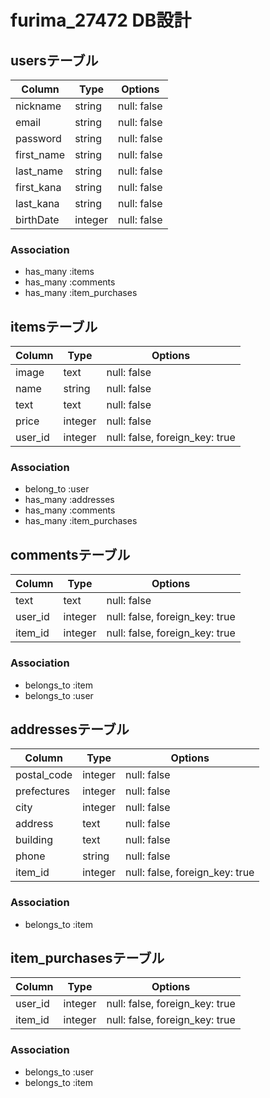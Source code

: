 # furima_27472 DB設計
## usersテーブル
|Column|Type|Options|
|------|----|-------|
|nickname|string|null: false|
|email|string|null: false|
|password|string|null: false|
|first_name|string|null: false|
|last_name|string|null: false|
|first_kana|string|null: false|
|last_kana|string|null: false|
|birthDate|integer|null: false|
### Association
- has_many :items
- has_many :comments
- has_many :item_purchases

## itemsテーブル
|Column|Type|Options|
|------|----|-------|
|image|text|null: false|
|name|string|null: false|
|text|text|null: false|
|price|integer|null: false|
|user_id|integer|null: false, foreign_key: true|
### Association
- belong_to :user
- has_many :addresses
- has_many :comments
- has_many :item_purchases

## commentsテーブル
|Column|Type|Options|
|------|----|-------|
|text|text|null: false|
|user_id|integer|null: false, foreign_key: true|
|item_id|integer|null: false, foreign_key: true|
### Association
- belongs_to :item
- belongs_to :user

## addressesテーブル
|Column|Type|Options|
|------|----|-------|
|postal_code|integer|null: false|
|prefectures|integer|null: false|
|city|integer|null: false|
|address|text|null: false|
|building|text|null: false|
|phone|string|null: false|
|item_id|integer|null: false, foreign_key: true|
### Association
- belongs_to :item

## item_purchasesテーブル
|Column|Type|Options|
|------|----|-------|
|user_id|integer|null: false, foreign_key: true|
|item_id|integer|null: false, foreign_key: true|
### Association
- belongs_to :user
- belongs_to :item